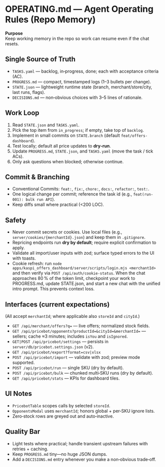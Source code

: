 # OPERATING.md — Agent Operating Rules (Repo Memory)

**Purpose**  
Keep working memory in the repo so work can resume even if the chat resets.

## Single Source of Truth
- `TASKS.yaml` — backlog, in‑progress, done; each with acceptance criteria (AC).
- `PROGRESS.md` — compact, timestamped logs (1–3 bullets per change).
- `STATE.json` — lightweight runtime state (branch, merchant/store/city, last runs, flags).
- `DECISIONS.md` — non‑obvious choices with 3–5 lines of rationale.

## Work Loop
1. Read `STATE.json` and `TASKS.yaml`.
2. Pick the top item from `in_progress`; if empty, take top of `backlog`.
3. Implement in small commits on `STATE.branch` (default `feat/offers-dashboard`).
4. Test locally; default all price updates to **dry‑run**.
5. Update `PROGRESS.md`, `STATE.json`, and `TASKS.yaml` (move the task / tick ACs).
6. Only ask questions when blocked; otherwise continue.

## Commit & Branching
- Conventional Commits: `feat:`, `fix:`, `chore:`, `docs:`, `refactor:`, `test:`.
- One logical change per commit; reference the task id (e.g., `feat(run-001): bulk run API`).
- Keep diffs small where practical (<200 LOC).

## Safety
- Never commit secrets or cookies. Use local files (e.g., `server/cookies/{merchantId}.json`) and keep them in `.gitignore`.
- Repricing endpoints run **dry by default**; require explicit confirmation to apply.
- Validate all import/user inputs with zod; surface typed errors to the UI with toasts.
 - Cookie refresh: run `node apps/kaspi_offers_dashboard/server/scripts/login.mjs <merchantId>` and then verify via `POST /api/auth/cookie-status`.
When the chat approaches 80 % of the token limit, checkpoint your work to PROGRESS.md, update STATE.json, and start a new chat with the unified intro prompt. This prevents context loss.

## Interfaces (current expectations)
(All accept `merchantId`; where applicable also `storeId` and `cityId`.)
- `GET /api/merchant/offers?q=` — live offers; normalized stock fields.
- `GET /api/pricebot/opponents?productId=&cityId=&merchantId=` — sellers; cache ≈3 minutes; includes `isYou` and `isIgnored`.
- `GET|POST /api/pricebot/settings` — persists in `server/db/pricebot.settings.json` (v2).
- `GET /api/pricebot/export?format=csv|xlsx`
- `POST /api/pricebot/import` — validate with zod; preview mode supported.
- `POST /api/pricebot/run` — single SKU (dry by default).
- `POST /api/pricebot/bulk` — chunked multi‑SKU runs (dry by default).
- `GET /api/pricebot/stats` — KPIs for dashboard tiles.

## UI Notes
- `PricebotTable` scopes calls by selected `storeId`.
- `OpponentsModal` uses `merchantId`; honors global + per‑SKU ignore lists.
- Zero‑stock rows are greyed out and auto‑inactive.

## Quality Bar
- Light tests where practical; handle transient upstream failures with retries + caching.
- Keep `PROGRESS.md` tiny—no huge JSON dumps.
- Add a `DECISIONS.md` entry whenever you make a non‑obvious trade‑off.

